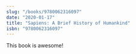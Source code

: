 ```yaml
---
slug: "/books/9780062316097"
date: "2020-01-17"
title: "Sapiens: A Brief History of Humankind"
isbn: "9780062316097"
---
```


This book is awesome!
